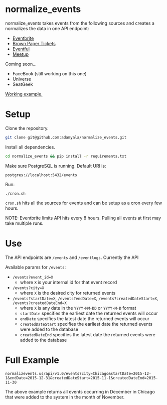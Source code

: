 # normalize_events
normalize_events takes events from the following sources and creates a normalizes the data in one API endpoint:

* [Eventbrite](http://developer.eventbrite.com/)
* [Brown Paper Tickets](https://www.brownpapertickets.com/developer/index.html)
* [Eventful](http://api.eventful.com/)
* [Meetup](http://www.meetup.com/meetup_api/)

Coming soon...

* FaceBook (still working on this one)
* Universe
* SeatGeek

[Working example.](normalizevents.us/api/v1.0/events)

# Setup

Clone the repository.

```bash
git clone git@github.com:adamyala/normalize_events.git
```

Install all dependencies.

```bash
cd normalize_events && pip install -r requirements.txt
```

Make sure PostgreSQL is running. Default URI is:
```
postgres://localhost:5432/events
```

Run:
```
./cron.sh
```

`cron.sh` hits all the sources for events and can be setup as a cron every few hours.

NOTE: Eventbrite limits API hits every 8 hours. Pulling all events at first may take multiple runs.

# Use

The API endpoints are `/events` and `/eventlogs`. Currently the API

Available params for `/events`:

* `/events?event_id=X`
    * where `X` is your internal id for that event record
* `/events?city=X`
    * where `X` is the desired city for returned events
* `/events?startDate=X`, `/events?endDate=X`, `/events?createdDateStart=X`, `/events?createdDateEnd=X`
    * where `X` is any date in the `YYYY-MM-DD` or `YYYY-M-D` format
    * `startDate` specifies the earliest date the returned events will occur
    * `endDate` specifies the latest date the returned events will occur
    * `createdDateStart` specifies the earliest date the returned events were added to the database
    * `createdDateEnd` specifies the latest date the returned events were added to the database
    
# Full Example

`normalizevents.us/api/v1.0/events?city=Chicago&startDate=2015-12-1&endDate=2015-12-31&createdDateStart=2015-11-1&createdDateEnd=2015-11-30`

The above example returns all events occurring in December in Chicago that were added to the system in the month of November.